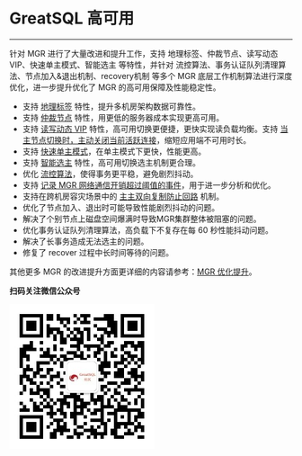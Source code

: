 # GreatSQL 高可用
---

针对 MGR 进行了大量改进和提升工作，支持 地理标签、仲裁节点、读写动态 VIP、快速单主模式、智能选主 等特性，并针对 流控算法、事务认证队列清理算法、节点加入&退出机制、recovery机制 等多个 MGR 底层工作机制算法进行深度优化，进一步提升优化了 MGR 的高可用保障及性能稳定性。

- 支持 [地理标签](./5-2-ha-mgr-zoneid.md) 特性，提升多机房架构数据可靠性。
- 支持 [仲裁节点](./5-2-ha-mgr-arbitrator.md) 特性，用更低的服务器成本实现更高可用。
- 支持 [读写动态 VIP](./5-2-ha-mgr-vip.md) 特性，高可用切换更便捷，更快实现读负载均衡。支持 [当主节点切换时，主动关闭当前活跃连接](./5-2-ha-mgr-kill-conn-after-switch.md)，缩短应用端不可用时长。
- 支持 [快速单主模式](./5-2-ha-mgr-fast-mode.md)，在单主模式下更快，性能更高。
- 支持 [智能选主](./5-2-ha-mgr-election-mode.md) 特性，高可用切换选主机制更合理。
- 优化 [流控算法](./5-2-ha-mgr-new-fc.md)，使得事务更平稳，避免剧烈抖动。
- 支持 [记录 MGR 网络通信开销超过阈值的事件](./5-2-ha-mgr-request-time.md)，用于进一步分析和优化。
- 支持在跨机房容灾场景中的 [主主双向复制防止回路](./5-2-ha-repl-server-mode.md) 机制。
- 优化了节点加入、退出时可能导致性能剧烈抖动的问题。
- 解决了个别节点上磁盘空间爆满时导致MGR集群整体被阻塞的问题。
- 优化事务认证队列清理算法，高负载下不复存在每 60 秒性能抖动问题。
- 解决了长事务造成无法选主的问题。
- 修复了 recover 过程中长时间等待的问题。

其他更多 MGR 的改进提升方面更详细的内容请参考：[MGR 优化提升](./5-2-ha-mgr-improved.md)。


**扫码关注微信公众号**

![greatsql-wx](../greatsql-wx.jpg)
